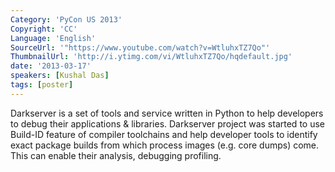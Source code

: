 ```yaml
---
Category: 'PyCon US 2013'
Copyright: 'CC'
Language: 'English'
SourceUrl: '"https://www.youtube.com/watch?v=WtluhxTZ7Qo"'
ThumbnailUrl: 'http://i.ytimg.com/vi/WtluhxTZ7Qo/hqdefault.jpg'
date: '2013-03-17'
speakers: [Kushal Das]
tags: [poster]
---
```

Darkserver is a set of tools and service written in Python to help developers to debug their applications & libraries. Darkserver project was started to use Build-ID feature of compiler toolchains and help developer tools to identify exact package builds from which process images (e.g. core dumps) come. This can enable their analysis, debugging profiling. 